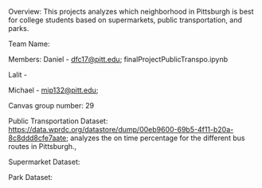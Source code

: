 Overview: This projects analyzes which neighborhood in Pittsburgh is best for college students based on supermarkets, public transportation, and parks.

Team Name:

Members: Daniel - dfc17@pitt.edu; finalProjectPublicTranspo.ipynb

Lalit - 

Michael - mip132@pitt.edu; 

Canvas group number: 29

Public Transportation Dataset: https://data.wprdc.org/datastore/dump/00eb9600-69b5-4f11-b20a-8c8ddd8cfe7aate; analyzes the on time percentage for the different bus routes in Pittsburgh.,

Supermarket Dataset:

Park Dataset: 
